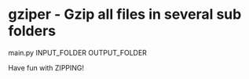 # gziper - Gzip all files in several sub folders

main.py INPUT_FOLDER OUTPUT_FOLDER

Have fun with ZIPPING!
